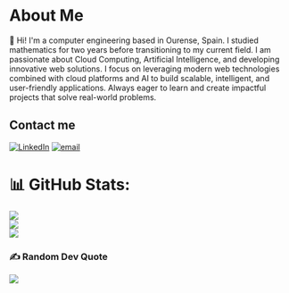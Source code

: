 #  About Me
👋 Hi! I'm a computer engineering based in Ourense, Spain. I studied mathematics for two years before transitioning to my current field. I am passionate about Cloud Computing, Artificial Intelligence, and developing innovative web solutions. I focus on leveraging modern web technologies combined with cloud platforms and AI to build scalable, intelligent, and user-friendly applications. Always eager to learn and create impactful projects that solve real-world problems.


##  Contact me
[![LinkedIn](https://img.shields.io/badge/LinkedIn-%230077B5.svg?logo=linkedin&logoColor=white)](https://linkedin.com/in/luis-garbayo-4629862ba/) [![email](https://img.shields.io/badge/Email-D14836?logo=gmail&logoColor=white)](mailto:lugarbayo@gmail.com) 
# 📊 GitHub Stats:
![](https://github-readme-stats.vercel.app/api?username=lgarbayo&theme=transparent&hide_border=false&include_all_commits=false&count_private=false)<br/>
![](https://nirzak-streak-stats.vercel.app/?user=lgarbayo&theme=transparent&hide_border=false)<br/>
![](https://github-readme-stats.vercel.app/api/top-langs/?username=lgarbayo&theme=transparent&hide_border=false&include_all_commits=false&count_private=false&layout=compact)

### ✍️ Random Dev Quote
![](https://quotes-github-readme.vercel.app/api?type=horizontal&theme=radical)
